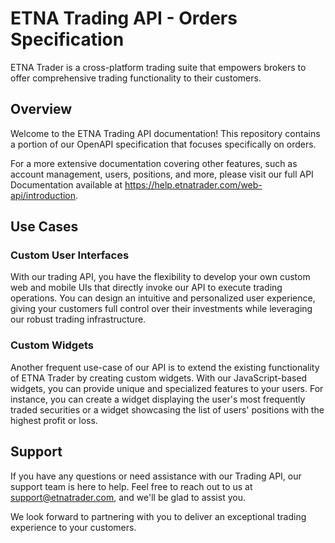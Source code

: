 # ETNA Trading API - Orders Specification
ETNA Trader is a cross-platform trading suite that empowers brokers to offer comprehensive trading functionality to their customers. 
## Overview
Welcome to the ETNA Trading API documentation! This repository contains a portion of our OpenAPI specification that focuses specifically on orders.

For a more extensive documentation covering other features, such as account management, users, positions, and more, please visit our full API Documentation available at https://help.etnatrader.com/web-api/introduction.

## Use Cases
### Custom User Interfaces
With our trading API, you have the flexibility to develop your own custom web and mobile UIs that directly invoke our API to execute trading operations. You can design an intuitive and personalized user experience, giving your customers full control over their investments while leveraging our robust trading infrastructure.
### Custom Widgets
Another frequent use-case of our API is to extend the existing functionality of ETNA Trader by creating custom widgets. With our JavaScript-based widgets, you can provide unique and specialized features to your users. For instance, you can create a widget displaying the user's most frequently traded securities or a widget showcasing the list of users' positions with the highest profit or loss.

## Support
If you have any questions or need assistance with our Trading API, our support team is here to help. Feel free to reach out to us at support@etnatrader.com, and we'll be glad to assist you.

We look forward to partnering with you to deliver an exceptional trading experience to your customers.
